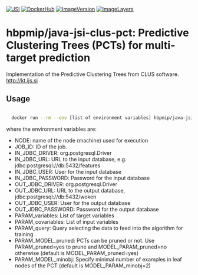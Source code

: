 [![JSI](https://img.shields.io/badge/JSI-KT-AF4C64.svg)](https://kt.ijs.si/) [![DockerHub](https://img.shields.io/badge/docker-hbpmip%2Fjava--jsi--clus--pct-008bb8.svg)](https://hub.docker.com/r/hbpmip/java-jsi-clus-pct/) [![ImageVersion](https://images.microbadger.com/badges/version/hbpmip/java-jsi-clus-pct.svg)](https://hub.docker.com/r/hbpmip/java-jsi-clus-pct/tags "hbpmip/java-jsi-clus-pct image tags") [![ImageLayers](https://images.microbadger.com/badges/image/hbpmip/java-jsi-clus-pct.svg)](https://microbadger.com/#/images/hbpmip/java-jsi-clus-pct "hbpmip/java-jsi-clus-pct on microbadger")

# hbpmip/java-jsi-clus-pct: Predictive Clustering Trees (PCTs) for multi-target prediction

Implementation of the Predictive Clustering Trees from CLUS software. http://kt.ijs.si


## Usage

```sh

  docker run --rm --env [list of environment variables] hbpmip/java-jsi-clus-pct compute

```

where the environment variables are:

* NODE: name of the node (machine) used for execution
* JOB_ID: ID of the job.
* IN_JDBC_DRIVER: org.postgresql.Driver
* IN_JDBC_URL: URL to the input database, e.g. jdbc:postgresql://db:5432/features
* IN_JDBC_USER: User for the input database
* IN_JDBC_PASSWORD: Password for the input database
* OUT_JDBC_DRIVER: org.postgresql.Driver
* OUT_JDBC_URL: URL to the output database, jdbc:postgresql://db:5432/woken
* OUT_JDBC_USER: User for the output database
* OUT_JDBC_PASSWORD: Password for the output database
* PARAM_variables: List of target variables
* PARAM_covariables: List of input variables
* PARAM_query: Query selecting the data to feed into the algorithm for training
* PARAM_MODEL_pruned: PCTs can be pruned or not. Use PARAM_pruned=yes to prune and MODEL_PARAM_pruned=no otherwise (default is MODEL_PARAM_pruned=yes)
* PARAM_MODEL_minobj: Specify minimal number of examples in leaf nodes of the PCT (default is MODEL_PARAM_minobj=2)
